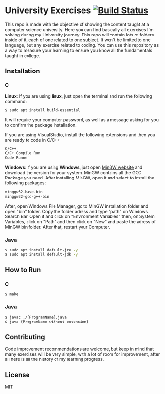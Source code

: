 # University Exercises [![Build Status](https://github.com/BrenoFariasdaSilva/University-Exercises/actions/workflows/build.yml/badge.svg)](https://github.com/BrenoFariasdaSilva/University-Exercises/actions/workflows/build.yml)

This repo is made with the objective of showing the content taught at a computer science university.
Here you can find basically all exercises I'm solving during my University journey. This repo will contain lots of folders inside of it, each of one related to one subject. It won't be limited to one language, but any exercise related to coding.
You can use this repository as a way to measure your learning to ensure you know all the fundamentals taught in college.

## Installation

### C

**Linux**: If you are using **linux**, just open the terminal and run the following command: 

```bash
$ sudo apt install build-essential
```

It will require your computer password, as well as a message asking for you to confirm the package installation.

If you are using VisualStudio, install the following extensions and then you are ready to code in C/C++

```bash
C/C++
C/C+ Compile Run
Code Runner
```

**Windows**: If you are using **Windows**, just open [MinGW website](http://mingw-w64.org/doku.php/download) and download the version for your system. MinGW contains all the GCC Package you need.
After installing MinGW, open it and select to install the following packages:
```bash
minggw32-base-bin
minggw32-gcc-g++-bin
```
After, open Windows File Manager, go to MinGW installation folder and open "bin" folder. Copy the folder adress and type "path" on Windows Search Bar. Open it and click on "Environment Variables" then, on System Variables, click on "Path" and then click on "New" and paste the adress of MinGW bin folder. After that, restart your Computer.

### Java
```bash
$ sudo apt install default-jre -y
$ sudo apt install default-jdk -y
```

## How to Run

### C
```bash
$ make
```

### Java
```bash
$ javac ./{ProgramName}.java
$ java {ProgramName without extension}
```


## Contributing
Code improvement recommendations are welcome, but keep in mind that many exercises will be very simple, with a lot of room for improvement, after all here is all the history of my learning progress.

## License
[MIT](https://choosealicense.com/licenses/mit/)
